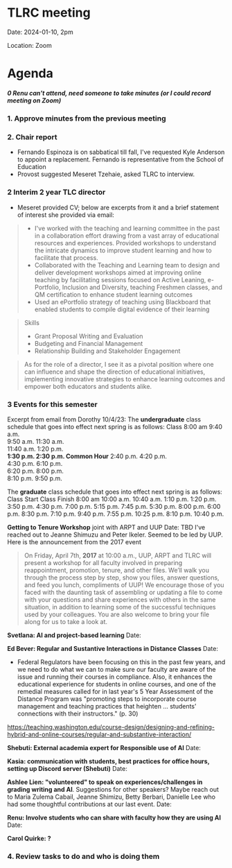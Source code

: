 # TLRC meeting 

Date: 2024-01-10, 2pm

Location: Zoom 


# Agenda

##### 0 Renu can't attend, need someone to take minutes (or I could record meeting on Zoom)

### 1. Approve minutes from the previous meeting 

### 2. Chair report

- Fernando Espinoza is on sabbatical till fall, I've requested Kyle Anderson to appoint a replacement. Fernando is representative from the School of Education
- Provost suggested Meseret Tzehaie, asked TLRC to interview. 


### 2 Interim 2 year TLC director

- Meseret provided CV; below are excerpts from it and a brief statement of interest she provided via email:

> - I've worked with the teaching and learning committee in the past in a collaboration effort drawing from a vast array of educational resources and experiences. Provided workshops to  understand the intricate dynamics to improve student learning and how to facilitate that process.
> - Collaborated with the Teaching and Learning team to design and deliver development workshops aimed at improving online teaching by facilitating sessions focused on Active Leaning, e-Portfolio, Inclusion and Diversity, teaching Freshmen classes, and QM certification to enhance student learning outcomes
> - Used an ePortfolio strategy of teaching using Blackboard that enabled students to compile digital evidence of their learning

> Skills
>-  Grant Proposal Writing and Evaluation
> - Budgeting and Financial Management
> - Relationship Building and Stakeholder Engagement

> As for the role of a director, I see it as a pivotal position where one can influence and shape the direction of educational initiatives, implementing innovative strategies to enhance learning outcomes and empower both educators and students alike.

### 3 Events for this semester

Excerpt from email from Dorothy 10/4/23:
The **undergraduate** class schedule that goes into effect next spring is as follows:
Class 
8:00 am	9:40 a.m.	 
9:50 a.m.	11:30 a.m.	 
11:40 a.m.	1:20 p.m.	 
**1:30 p.m.	2:30 p.m.	Common Hour**
2:40 p.m.	4:20 p.m.	 
4:30 p.m.	6:10 p.m.	 
6:20 p.m.	8:00 p.m.	 
8:10 p.m.	9:50 p.m.	 

The **graduate** class schedule that goes into effect next spring is as follows:
Class Start	Class Finish
8:00 am	10:00 a.m.
10:40 a.m.	1:10 p.m.
1:20 p.m. 	3:50 p.m. 
4:30 p.m.	7:00 p.m.
5:15 p.m.	7:45 p.m.
5:30 p.m.	8:00 p.m.
6:00 p.m.	8:30 p.m.
7:10 p.m.	9:40 p.m.
7:55 p.m.	10:25 p.m.
8:10 p.m.	10:40 p.m.

**Getting to Tenure Workshop** joint with ARPT and UUP 
Date: TBD
I've reached out to Jeanne Shimuzu and Peter Ikeler. Seemed to be led by UUP. Here is the announcement from the 2017 event

> On Friday, April 7th, **2017** at 10:00 a.m., UUP, ARPT and TLRC will present a workshop for all faculty involved in preparing reappointment, promotion, tenure, and other files. We’ll walk you through the process step by step, show you files, answer questions, and feed you lunch, compliments of UUP! We encourage those of you faced with the daunting task of assembling or updating a file to come with your questions and share experiences with others in the same situation, in addition to learning some of the successful techniques used by your colleagues. You are also welcome to bring your file along for us to take a look at.

**Svetlana: AI and project-based learning**
Date:  

**Ed Bever: Regular and Sustantive Interactions in Distance Classes**
Date:
- Federal Regulators have been focusing on this in the past few years, and we need to do what we can to make sure our faculty are aware of the issue and running their courses in compliance.  Also, it enhances the educational experience for students in online courses, and one of the remedial measures called for in last year's 5 Year Assessment of the Distance Program was "promoting steps to incorporate course management and teaching practices that heighten ... students’ connections with their instructors." (p. 30) 

https://teaching.washington.edu/course-design/designing-and-refining-hybrid-and-online-courses/regular-and-substantive-interaction/


**Shebuti: External academia expert for Responsible use of AI** 
Date:

**Kasia: communication with students, best practices for office hours, setting up Discord server (Shebuti)**
Date:

**Ashlee Lien: "volunteered" to speak on experiences/challenges in grading writing and AI**. Suggestions for other speakers? Maybe reach out to Maria Zulema Cabail, Jeanne Shimizu, Betty Berbari, Danielle Lee who had some thoughtful contributions at our last event.
Date:

**Renu: Involve students who can share with faculty how they are using AI**
Date:

**Carol Quirke: ?**


### 4. Review tasks to do and who is doing them

